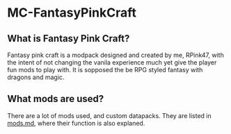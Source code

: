 # MC-FantasyPinkCraft
## What is Fantasy Pink Craft?
Fantasy pink craft is a modpack designed and created by me, RPink47, with the intent of not changing the vanila experience much yet give the player fun mods to play with. It is sopposed the be RPG styled fantasy with dragons and magic.
## What mods are used?
There are a lot of mods used, and custom datapacks. They are listed in [mods.md](./mods.md), where their function is also explaned.